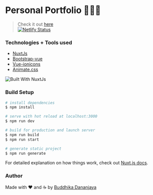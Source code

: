 # Personal Portfolio 👨🏿‍💻

> Check it out [here](https://buddhikad.netlify.app/) <br>
> [![Netlify Status](https://api.netlify.com/api/v1/badges/eaebb8ec-da8b-4851-9501-978eba74317b/deploy-status)](https://app.netlify.com/sites/buddhikad/deploys)


### Technologies + Tools used 

- [NuxtJs](https://nuxtjs.org/)
- [Bootstrap-vue](https://bootstrap-vue.org/)
- [Vue-ionicons](https://github.com/mazipan/vue-ionicons)
- [Animate.css](https://animate.style/)

![Built With NuxtJs](https://d33wubrfki0l68.cloudfront.net/932e75305b64df2a3226eb7307dcdc9e771448d8/37936/logos/built-with-nuxt.svg)

### Build Setup

```bash
# install dependencies
$ npm install

# serve with hot reload at localhost:3000
$ npm run dev

# build for production and launch server
$ npm run build
$ npm run start

# generate static project
$ npm run generate
```
For detailed explanation on how things work, check out [Nuxt.js docs](https://nuxtjs.org).


### Author

Made with ❤ and ☕️ by [Buddhika Dananjaya](https://twitter.com/Buddhikadanan16)
